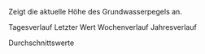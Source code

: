 Zeigt die aktuelle Höhe des Grundwasserpegels an. 

Tagesverlauf
Letzter Wert
Wochenverlauf
Jahresverlauf

Durchschnittswerte
